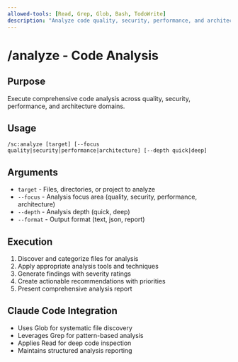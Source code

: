 ```yaml
---
allowed-tools: [Read, Grep, Glob, Bash, TodoWrite]
description: "Analyze code quality, security, performance, and architecture"
---
```


# /analyze - Code Analysis

## Purpose
Execute comprehensive code analysis across quality, security, performance, and architecture domains.

## Usage
```
/sc:analyze [target] [--focus quality|security|performance|architecture] [--depth quick|deep]
```

## Arguments
- `target` - Files, directories, or project to analyze
- `--focus` - Analysis focus area (quality, security, performance, architecture)
- `--depth` - Analysis depth (quick, deep)
- `--format` - Output format (text, json, report)

## Execution
1. Discover and categorize files for analysis
2. Apply appropriate analysis tools and techniques
3. Generate findings with severity ratings
4. Create actionable recommendations with priorities
5. Present comprehensive analysis report

## Claude Code Integration
- Uses Glob for systematic file discovery
- Leverages Grep for pattern-based analysis
- Applies Read for deep code inspection
- Maintains structured analysis reporting
